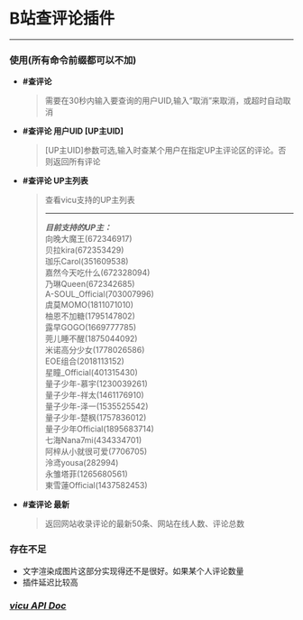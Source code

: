 B站查评论插件<br>
==
___



### 使用(所有命令前缀都可以不加)
* **#查评论**
  >需要在30秒内输入要查询的用户UID,输入“取消”来取消，或超时自动取消
* **#查评论 用户UID [UP主UID]**
  >[UP主UID]参数可选,输入时查某个用户在指定UP主评论区的评论。否则返回所有评论
* **#查评论 UP主列表**
  >查看vicu支持的UP主列表<br>
  >___
  >***目前支持的UP主：***<br>
  向晚大魔王(672346917)<br>
  贝拉kira(672353429)<br>
  珈乐Carol(351609538)<br>
  嘉然今天吃什么(672328094)<br>
  乃琳Queen(672342685)<br>
  A-SOUL_Official(703007996)<br>
  虞莫MOMO(1811071010)<br>
  柚恩不加糖(1795147802)<br>
  露早GOGO(1669777785)<br>
  莞儿睡不醒(1875044092)<br>
  米诺高分少女(1778026586)<br>
  EOE组合(2018113152)<br>
  星瞳_Official(401315430)<br>
  量子少年-慕宇(1230039261)<br>
  量子少年-祥太(1461176910)<br>
  量子少年-泽一(1535525542)<br>
  量子少年-楚枫(1757836012)<br>
  量子少年Official(1895683714)<br>
  七海Nana7mi(434334701)<br>
  阿梓从小就很可爱(7706705)<br>
  泠鸢yousa(282994)<br>
  永雏塔菲(1265680561)<br>
  東雪蓮Official(1437582453)
* **#查评论 最新**
  >返回网站收录评论的最新50条、网站在线人数、评论总数
### 存在不足
 * 文字渲染成图片这部分实现得还不是很好。如果某个人评论数量
 * 插件延迟比较高
### ***[vicu API Doc](/docs/vicu-api-Doc.md)***
